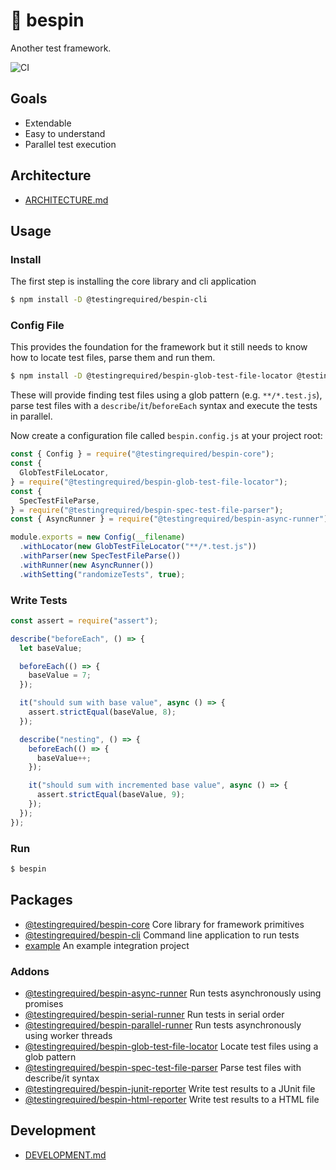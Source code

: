 # 🌌 bespin

Another test framework.

![CI](https://github.com/testingrequired/bespin/workflows/CI/badge.svg)

## Goals

- Extendable
- Easy to understand
- Parallel test execution

## Architecture

- [ARCHITECTURE.md](./ARCHITECTURE.md)

## Usage

### Install

The first step is installing the core library and cli application

```bash
$ npm install -D @testingrequired/bespin-cli
```

### Config File

This provides the foundation for the framework but it still needs to know how to locate test files, parse them and run them.

```bash
$ npm install -D @testingrequired/bespin-glob-test-file-locator @testingrequired/bespin-spec-test-file-parser @testingrequired/bespin-serial-runner
```

These will provide finding test files using a glob pattern (e.g. `**/*.test.js`), parse test files with a `describe`/`it`/`beforeEach` syntax and execute the tests in parallel.

Now create a configuration file called `bespin.config.js` at your project root:

```javascript
const { Config } = require("@testingrequired/bespin-core");
const {
  GlobTestFileLocator,
} = require("@testingrequired/bespin-glob-test-file-locator");
const {
  SpecTestFileParse,
} = require("@testingrequired/bespin-spec-test-file-parser");
const { AsyncRunner } = require("@testingrequired/bespin-async-runner");

module.exports = new Config(__filename)
  .withLocator(new GlobTestFileLocator("**/*.test.js"))
  .withParser(new SpecTestFileParse())
  .withRunner(new AsyncRunner())
  .withSetting("randomizeTests", true);
```

### Write Tests

```javascript
const assert = require("assert");

describe("beforeEach", () => {
  let baseValue;

  beforeEach(() => {
    baseValue = 7;
  });

  it("should sum with base value", async () => {
    assert.strictEqual(baseValue, 8);
  });

  describe("nesting", () => {
    beforeEach(() => {
      baseValue++;
    });

    it("should sum with incremented base value", async () => {
      assert.strictEqual(baseValue, 9);
    });
  });
});
```

### Run

```bash
$ bespin
```

## Packages

- [@testingrequired/bespin-core](./packages/core) Core library for framework primitives
- [@testingrequired/bespin-cli](./packages/cli) Command line application to run tests
- [example](./packages/example) An example integration project

### Addons

- [@testingrequired/bespin-async-runner](./packages/async-runner) Run tests asynchronously using promises
- [@testingrequired/bespin-serial-runner](./packages/async-runner) Run tests in serial order
- [@testingrequired/bespin-parallel-runner](./packages/parallel-runner) Run tests asynchronously using worker threads
- [@testingrequired/bespin-glob-test-file-locator](./packages/glob-test-file-locator) Locate test files using a glob pattern
- [@testingrequired/bespin-spec-test-file-parser](./packages/spec-test-file-parser) Parse test files with describe/it syntax
- [@testingrequired/bespin-junit-reporter](./packages/junit-reporter) Write test results to a JUnit file
- [@testingrequired/bespin-html-reporter](./packages/html-reporter) Write test results to a HTML file

## Development

- [DEVELOPMENT.md](./DEVELOPMENT.md)
